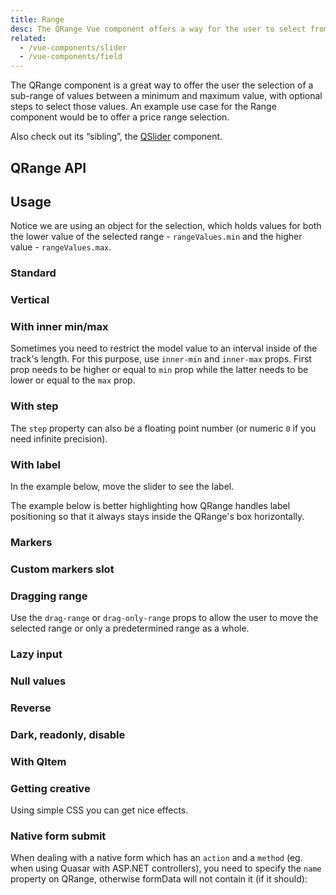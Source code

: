 ```yaml
---
title: Range
desc: The QRange Vue component offers a way for the user to select from a sub-range of values between a maximum and maximum value, with optional steps.
related:
  - /vue-components/slider
  - /vue-components/field
---
```

The QRange component is a great way to offer the user the selection of a sub-range of values between a minimum and maximum value, with optional steps to select those values. An example use case for the Range component would be to offer a price range selection.

Also check out its “sibling”, the [QSlider](/vue-components/slider) component.

## QRange API
<doc-api file="QRange" />

## Usage

Notice we are using an object for the selection, which holds values for both the lower value of the selected range - `rangeValues.min` and the higher value - `rangeValues.max`.

### Standard

<doc-example title="Standard" file="QRange/Standard" />

### Vertical

<doc-example title="Vertical orientation" file="QRange/Vertical" />

### With inner min/max <q-badge align="top" color="brand-primary" label="v1.17+" />

Sometimes you need to restrict the model value to an interval inside of the track's length. For this purpose, use `inner-min` and `inner-max` props. First prop needs to be higher or equal to `min` prop while the latter needs to be lower or equal to the `max` prop.

<doc-example title="Inner min/max" file="QRange/InnerMinMax" />

### With step

<doc-example title="With Step" file="QRange/Step" />

The `step` property can also be a floating point number (or numeric `0` if you need infinite precision).

<doc-example title="Floating point" file="QRange/FloatingPoint" />

<doc-example title="Snaps to steps" file="QRange/Snap" />

### With label

In the example below, move the slider to see the label.

<doc-example title="With label" file="QRange/Label" />

<doc-example title="Always display label" file="QRange/LabelAlways" />

<doc-example title="Custom label values" file="QRange/LabelValue" />

The example below is better highlighting how QRange handles label positioning so that it always stays inside the QRange's box horizontally.

<doc-example title="Long label" file="QRange/LabelLong" />

### Markers

<doc-example title="Markers" file="QRange/Markers" />

### Custom markers slot <q-badge align="top" color="brand-primary" label="v1.16+" />

<doc-example title="Custom icons for range" file="QRange/CustomMarkers" />

### Dragging range

Use the `drag-range` or `drag-only-range` props to allow the user to move the selected range or only a predetermined range as a whole.

<doc-example title="Drag range" file="QRange/Drag" />

<doc-example title="Drag range + snap to step" file="QRange/DragSnap" />

<doc-example title="Drag only range (fixed interval)" file="QRange/DragOnly" />

### Lazy input

<doc-example title="Lazy input" file="QRange/Lazy" />

### Null values

<doc-example title="Null values" file="QRange/Null" />

### Reverse <q-badge align="top" color="brand-primary" label="v1.5+" />

<doc-example title="In reverse" file="QRange/Reverse" />

### Dark, readonly, disable

<doc-example title="Dark" file="QRange/Dark" dark />

<doc-example title="Readonly" file="QRange/Readonly" />

<doc-example title="Disable" file="QRange/Disable" />

### With QItem

<doc-example title="With QItem" file="QRange/List" />

### Getting creative

Using simple CSS you can get nice effects.

<doc-example title="Getting creative" file="QRange/GettingCreative" />

### Native form submit <q-badge align="top" color="brand-primary" label="v1.9+" />

When dealing with a native form which has an `action` and a `method` (eg. when using Quasar with ASP.NET controllers), you need to specify the `name` property on QRange, otherwise formData will not contain it (if it should):

<doc-example title="Native form" file="QRange/NativeForm" />
